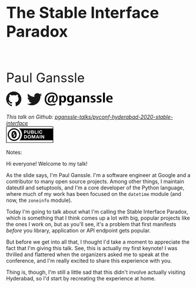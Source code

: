 <h1 style="font-size: 3em">The Stable Interface Paradox</h1>
<br/>
<br/>
<br/>
<span style="font-size: 2.5em">
Paul Ganssle
</span>
<br/>
<br/>
<img src="images/pganssle-logos.svg" height="40px" alt="@pganssle">
<br/>
<br/>
<span style="font-size: 1em;"><em>This talk on Github:
<a href="https://github.com/pganssle-talks/pyconf-hyderabad-2020-stable-interface">pganssle-talks/pyconf-hyderabad-2020-stable-interface</a></em>
</span>
<br/>
<a rel="license" href="https://creativecommons.org/publicdomain/zero/1.0/">
    <img src="external-images/logos/cc-zero.svg" height="45px">
</a>
<br/>

Notes:

Hi everyone! Welcome to my talk!

As the slide says, I'm Paul Ganssle. I'm a software engineer at Google and a contributor to many open source projects. Among other things, I maintain dateutil and setuptools, and I'm a core developer of the Python language, where much of my work has been focused on the `datetime` module (and now, the `zoneinfo` module).

Today I'm going to talk about what I'm calling the Stable Interface Paradox, which is something that I think comes up a lot with big, popular projects like the ones I work on, but as you'll see, it's a problem that first manifests *before* you library, application or API endpoint gets popular.

But before we get into all that, I thought I'd take a moment to appreciate the fact that I'm giving this talk. See, this is actually my first keynote! I was thrilled and flattered when the organizers asked me to speak at the conference, and I'm really excited to share this experience with you.

Thing is, though, I'm still a little sad that this didn't involve actually visiting Hyderabad, so I'd start by recreating the experience at home.
